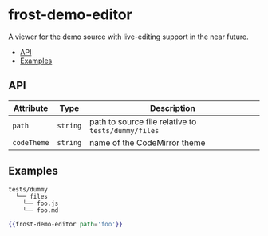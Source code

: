 # frost-demo-editor

A viewer for the demo source with live-editing support in the near future.

 * [API](#api)
 * [Examples](#examples)

## API

| Attribute   | Type | Description |
| ----------- | ---- | ----------- |
| `path` | `string` | path to source file relative to `tests/dummy/files` |
| `codeTheme` | `string` | name of the CodeMirror theme |

## Examples

```
tests/dummy
  └── files
    └── foo.js
    └── foo.md
```

```hbs
{{frost-demo-editor path='foo'}}
```
